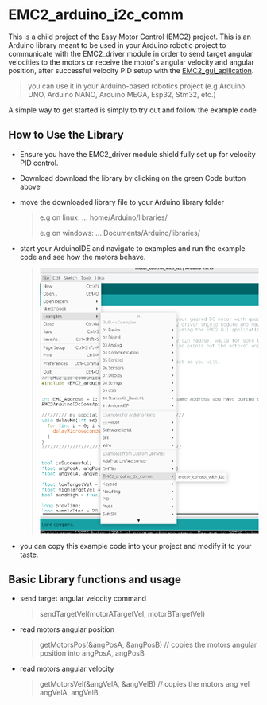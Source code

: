 # EMC2_arduino_i2c_comm
This is a child project of the Easy Motor Control (EMC2) project. This is an Arduino library meant to be used in your Arduino robotic project to communicate with the EMC2_driver module in order to send target angular velocities to the motors or receive the motor's angular velocity and angular position, after successful velocity PID setup with the [EMC2_gui_apllication](https://github.com/samuko-things/EMC2_gui_application).

> you can use it in your Arduino-based robotics project (e.g Arduino UNO, Arduino NANO, Arduino MEGA, Esp32, Stm32, etc.)

A simple way to get started is simply to try out and follow the example code


## How to Use the Library
- Ensure you have the EMC2_driver module shield fully set up for velocity PID control.

- Download download the library by clicking on the green Code button above

- move the downloaded library file to your Arduino library folder
  > e.g on linux: ... home/Arduino/libraries/
  >
  > e.g on windows: ... Documents/Arduino/libraries/

- start your ArduinoIDE and navigate to examples and run the example code and see how the motors behave.
  > ![PIC1](./docs/pic1.png)

- you can copy this example code into your project and modify it to your taste.


## Basic Library functions and usage

- send target angular velocity command
  > sendTargetVel(motorATargetVel, motorBTargetVel)

- read motors angular position
  > getMotorsPos(&angPosA, &angPosB) // copies the motors angular position into angPosA, angPosB

- read motors angular velocity
  > getMotorsVel(&angVelA, &angVelB) // copies the motors ang vel angVelA, angVelB
